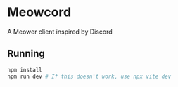 # Meowcord
A Meower client inspired by Discord
## Running
```bash
npm install
npm run dev # If this doesn't work, use npx vite dev
```